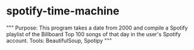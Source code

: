 # spotify-time-machine
 """
Purpose: This program takes a date from 2000 and compile a Spotify playlist of the Billboard Top 100 songs of that
day in the user's Spotify account.
Tools: BeautifulSoup, Spotipy
"""
